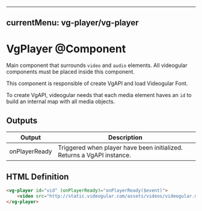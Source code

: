---
currentMenu: vg-player/vg-player
--------------------------------

# VgPlayer @Component

Main component that surrounds `video` and `audio` elements. All videogular components must be placed inside this component.

This component is responsible of create VgAPI and load Videogular Font.

To create VgAPI, videogular needs that each media element haves an `id` to build an internal map with all media objects.

## Outputs

| Output | Description |
|--- |--- |
| onPlayerReady | Triggered when player have been initialized. Returns a VgAPI instance. |

## HTML Definition

```html
<vg-player id="vid" (onPlayerReady)="onPlayerReady($event)">
    <video src="http://static.videogular.com/assets/videos/videogular.mp4" type="video/mp4">
</vg-player>
```
